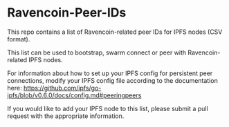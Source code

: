 # Ravencoin-Peer-IDs
This repo contains a list of Ravencoin-related peer IDs for IPFS nodes (CSV format).

This list can be used to bootstrap, swarm connect or peer with Ravencoin-related IPFS nodes.

For information about how to set up your IPFS config for persistent peer connections, modify your IPFS config file according to the documentation here:
https://github.com/ipfs/go-ipfs/blob/v0.6.0/docs/config.md#peeringpeers

If you would like to add your IPFS node to this list, please submit a pull request with the appropriate information.

